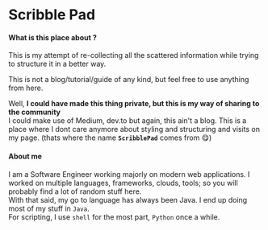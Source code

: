 # Scribble Pad

#### What is this place about ?

This is my attempt of re-collecting all the scattered information while trying to structure it in a better way.

This is not a blog/tutorial/guide of any kind, but feel free to use anything from here.

Well, **I could have made this thing private, but this is my way of sharing to the community**  
I could make use of Medium, dev.to but again, this ain't a blog. This is a place where I dont care anymore about styling and structuring and visits on my page. \(thats where the name **`ScribblePad`** comes from 😋\)

#### About me

I am a Software Engineer working majorly on modern web applications. I worked on multiple languages, frameworks, clouds, tools; so you will probably find a lot of random stuff here.   
With that said, my go to language has always been Java. I end up doing most of my stuff in `Java`.   
For scripting, I use `shell` for the most part, `Python` once a while.



